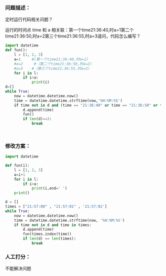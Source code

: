 ### 问题描述：
<p>定时运行代码相关问题？</p>
运行的时间点 time 和 a 相关联：第一个time21:36:40,时a=1第二个time21:36:50,时a=2第三个time21:36:55,时a=3请问，代码怎么编写？

```python
import datetime
def fun():
    l = [1, 2, 3]
    a=1     #(第一个time21:36:40,时a=1)
    #a=2     #（第二个time21:36:50,时a=2）
    #a=3    #（第三个time21:36:55,时a=3）
    for i in l:
        if i>a:
            print(i)
d=[]
while True:
    now = datetime.datetime.now()
    time = datetime.datetime.strftime(now,'%H:%M:%S')
    if time not in d and (time == "21:36:40" or time == "21:36:50" or time == '21:36:55'):
        d.append(time)
        fun()
        if len(d)==3:
            break

 
```

### 修改方案：


```python
import datetime

def fun(i):
    l = [1, 2, 3]
    a=i+1
    for i in l:
        if i>a:
            print(i,end=' ')
    print()

d = []
times = ["21:57:00" , "21:57:01" , '21:57:02']
while True:
    now = datetime.datetime.now()
    time = datetime.datetime.strftime(now, '%H:%M:%S')
    if time not in d and time in times:
        d.append(time)
        fun(times.index(time))
        if len(d) == len(times):
            break

```

### 人工打分：
不能解决问题